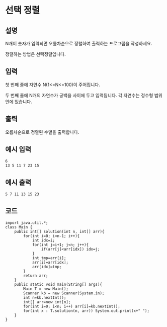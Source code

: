# 선택 정렬

## 설명

N개이 숫자가 입력되면 오름차순으로 정렬하여 출력하는 프로그램을 작성하세요.

정렬하는 방법은 선택정렬입니다.


## 입력
첫 번째 줄에 자연수 N(1<=N<=100)이 주어집니다.

두 번째 줄에 N개의 자연수가 공백을 사이에 두고 입력됩니다. 각 자연수는 정수형 범위 안에 있습니다.


## 출력
오름차순으로 정렬된 수열을 출력합니다.

## 예시 입력
```text
6
13 5 11 7 23 15
```

## 예시 출력
```text
5 7 11 13 15 23

```


## 코드
```
import java.util.*;
class Main {	
	public int[] solution(int n, int[] arr){
		for(int i=0; i<n-1; i++){
			int idx=i;
			for(int j=i+1; j<n; j++){
				if(arr[j]<arr[idx]) idx=j;
			}
			int tmp=arr[i];
			arr[i]=arr[idx];
			arr[idx]=tmp;
		}
		return arr;
	}
	public static void main(String[] args){
		Main T = new Main();
		Scanner kb = new Scanner(System.in);
		int n=kb.nextInt();
		int[] arr=new int[n];
		for(int i=0; i<n; i++) arr[i]=kb.nextInt();
		for(int x : T.solution(n, arr)) System.out.print(x+" ");
	}
}
```